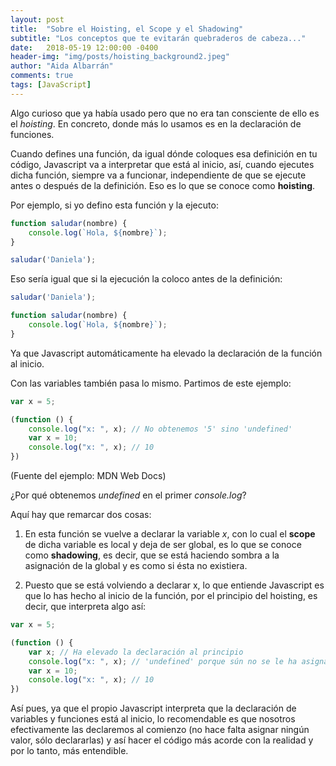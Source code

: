 ```yaml
---
layout: post
title:  "Sobre el Hoisting, el Scope y el Shadowing"
subtitle: "Los conceptos que te evitarán quebraderos de cabeza..."
date:   2018-05-19 12:00:00 -0400
header-img: "img/posts/hoisting_background2.jpeg"
author: "Aida Albarrán"
comments: true
tags: [JavaScript]
---
```


Algo curioso que ya había usado pero que no era tan consciente de ello es el *hoisting*. En concreto, donde más lo usamos es en la declaración de funciones.

Cuando defines una función, da igual dónde coloques esa definición en tu código, Javascript va a interpretar que está al inicio, así, cuando ejecutes dicha función, siempre va a funcionar, independiente de que se ejecute antes o después de la definición. Eso es lo que se conoce como __hoisting__.

Por ejemplo, si yo defino esta función y la ejecuto:

```js
function saludar(nombre) {
    console.log(`Hola, ${nombre}`);
}

saludar('Daniela');
```

Eso sería igual que si la ejecución la coloco antes de la definición:

```js
saludar('Daniela');

function saludar(nombre) {
    console.log(`Hola, ${nombre}`);
}
```

Ya que Javascript automáticamente ha elevado la declaración de la función al inicio.

Con las variables también pasa lo mismo. Partimos de este ejemplo:

```js
var x = 5;

(function () {
    console.log("x: ", x); // No obtenemos '5' sino 'undefined'
    var x = 10;
    console.log("x: ", x); // 10
})
```
(Fuente del ejemplo: MDN Web Docs)

¿Por qué obtenemos *undefined* en el primer *console.log*?

Aquí hay que remarcar dos cosas:

1) En esta función se vuelve a declarar la variable *x*, con lo cual el __scope__ de dicha variable es local y deja de ser global, es lo que se conoce como __shadowing__, es decir, que se está haciendo sombra a la asignación de la global y es como si ésta no existiera.

2) Puesto que se está volviendo a declarar x, lo que entiende Javascript es que lo has hecho al inicio de la función, por el principio del hoisting, es decir, que interpreta algo así:

```js
var x = 5;

(function () {
    var x; // Ha elevado la declaración al principio
    console.log("x: ", x); // 'undefined' porque sún no se le ha asignado ningún valor
    var x = 10;
    console.log("x: ", x); // 10
})
```

Así pues, ya que el propio Javascript interpreta que la declaración de variables y funciones está al inicio, lo recomendable es que nosotros efectivamente las declaremos al comienzo (no hace falta asignar ningún valor, sólo declararlas) y así hacer el código más acorde con la realidad y por lo tanto, más entendible.